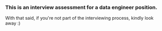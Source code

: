 ### This is an interview assessment for a data engineer position.
With that said, if you're not part of the interviewing process, kindly look away :)
